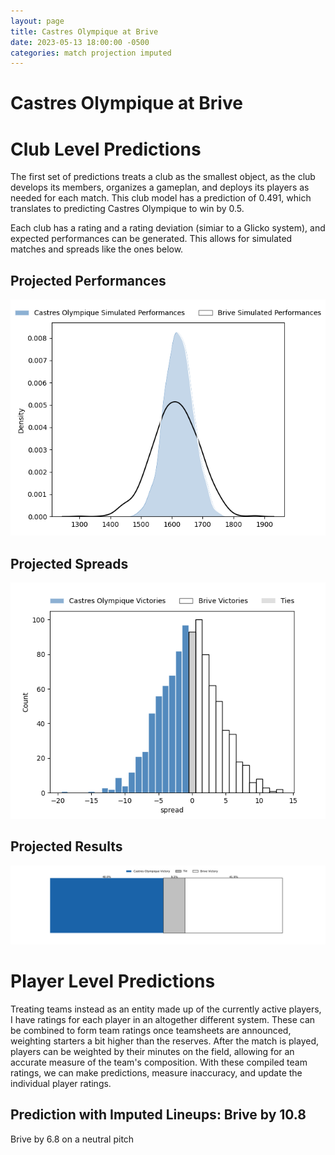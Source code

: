 ```yaml
---  
layout: page  
title: Castres Olympique at Brive  
date: 2023-05-13 18:00:00 -0500  
categories: match projection imputed  
---
```

# Castres Olympique at Brive

# Club Level Predictions


The first set of predictions treats a club as the smallest object, as the club develops its members, organizes a gameplan, and deploys its players as needed for each match. This club model has a prediction of 0.491, which translates to predicting Castres Olympique to win by 0.5.

Each club has a rating and a rating deviation (simiar to a Glicko system), and expected performances can be generated. This allows for simulated matches and spreads like the ones below.
## Projected Performances


![Projected Performances](plots/performances_2023-05-13-Brive-CastresOlympique.png)
## Projected Spreads


![Projected Spreads](plots/spreads_2023-05-13-Brive-CastresOlympique.png)
## Projected Results


![Projected Results](plots/resultbar_2023-05-13-Brive-CastresOlympique.png)
# Player Level Predictions


Treating teams instead as an entity made up of the currently active players, I have ratings for each player in an altogether different system. These can be combined to form team ratings once teamsheets are announced, weighting starters a bit higher than the reserves. After the match is played, players can be weighted by their minutes on the field, allowing for an accurate measure of the team's composition. With these compiled team ratings, we can make predictions, measure inaccuracy, and update the individual player ratings.
## Prediction with Imputed Lineups: Brive by 10.8


Brive by 6.8 on a neutral pitch

